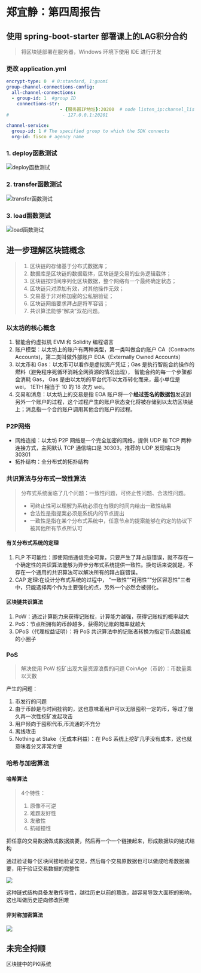 # 郑宜静：第四周报告

## 使用 spring-boot-starter 部署课上的LAG积分合约

> 将区块链部署在服务器，Windows 环境下使用 IDE 进行开发

### 更改 application.yml

```yml
encrypt-type: 0  # 0:standard, 1:guomi
group-channel-connections-config:
  all-channel-connections:
  - group-id: 1  #group ID
    connections-str:
                    - {服务器IP地址}:20200  # node listen_ip:channel_listen_port
#                    - 127.0.0.1:20201

channel-service:
  group-id: 1 # The specified group to which the SDK connects
  org-id: fisco # agency name
```

### 1. deploy函数测试

![deploy函数测试](http://ww1.sinaimg.cn/large/7b19d4ddgy1g46evqzf09j21gr08wwfd.jpg)

### 2. transfer函数测试

![transfer函数测试](http://ww1.sinaimg.cn/large/7b19d4ddgy1g46evqyexfj210207dwf2.jpg)

### 3. load函数测试

![load函数测试](http://ww1.sinaimg.cn/large/7b19d4ddgy1g46evqxt1pj21c70bxjsl.jpg)

## 进一步理解区块链概念

> 1. 区块链的存储基于分布式数据库；
> 2. 数据库是区块链的数据载体，区块链是交易的业务逻辑载体；
> 3. 区块链按时间序列化区块数据，整个网络有一个最终确定状态；
> 4. 区块链只对添加有效，对其他操作无效；
> 5. 交易基于非对称加密的公私钥验证；
> 6. 区块链网络要求拜占庭将军容错；
> 7. 共识算法能够“解决”双花问题。

### 以太坊的核心概念

1. 智能合约虚拟机 EVM 和 Solidity 编程语言
2. 账户模型：以太坊上的账户有两种类型，第一类叫做合约账户 CA（Contracts Accounts)，第二类叫做外部账户 EOA（Externally Owned Accounts）
3. 以太币和 Gas：以太币可以看作是虚拟资产凭证；Gas 是执行智能合约操作的燃料（避免程序死循环消耗全网资源的情况出现）， 智能合约的每一个步骤都会消耗 Gas， Gas 是由以太坊的平台代币以太币转化而来，最小单位是 wei， 1ETH 相当于 10 的 18 次方 wei。
4. 交易和消息：以太坊上的交易是指 EOA 账户将一个**经过签名的数据包**发送到另外一个账户的过程，这个过程产生的账户状态变化将被存储到以太坊区块链上；消息指一个合约账户调用其他合约账户的过程。

### P2P网络

- 网络连接：以太坊 P2P 网络是一个完全加密的网络，提供 UDP 和
TCP 两种连接方式，主网默认 TCP 通信端口是 30303，推荐的 UDP 发现端口为 30301
- 拓扑结构：全分布式的拓扑结构

### 共识算法与分布式一致性算法

> 分布式系统面临了几个问题：一致性问题，可终止性问题、合法性问题。
>  
> - 可终止性可以理解为系统必须在有限的时间内给出一致性结果
> - 合法性是指提案必须是系统内的节点提出
> - 一致性是指在某个分布式系统中，任意节点的提案能够在约定的协议下被其他所有节点所认可

#### 有关分布式系统的定理

1. FLP 不可能性：即使网络通信完全可靠，只要产生了拜占庭错误，就不存在一个确定性的共识算法能够为异步分布式系统提供一致性。换句话来说就是，不存在一个通用的共识算法可以解决所有的拜占庭错误。
2. CAP 定理:在设计分布式系统的过程中， “一致性”“可用性”“分区容忍性”三者中，只能选择两个作为主要强化的点，另外一个必然会被弱化。

#### 区块链共识算法

1. PoW：通过计算能力来获得记账权，计算能力越强，获得记账权的概率越大
2. PoS：节点所拥有的币龄越多，获得的记账的概率就越大
3. DPoS（代理权益证明）：将 PoS 共识算法中的记账者转换为指定节点数组成的小圈子

### PoS

> 解决使用 PoW 挖矿出现大量资源浪费的问题
> CoinAge（币龄）：币数量乘以天数

产生的问题：

1. 币发行的问题
2. 由于币龄是与时间挂钩的，这也意味着用户可以无限囤积一定的币，等过了很久再一次性挖矿发起攻击
3. 用户倾向于囤积代币,币流通的不充分
4. 离线攻击
5. Nothing at Stake（无成本利益）：在 PoS 系统上挖矿几乎没有成本，这也就意味着分叉非常方便

### 哈希与加密算法

#### 哈希算法

> 4个特性：
> 
> 1. 原像不可逆
> 2. 难题友好性
> 3. 发散性
> 4. 抗碰撞性

把任意的交易数据做成数据摘要，然后再一个一个链接起来，形成数据块的链式结构

通过验证每个区块间接地验证交易，然后每个交易原数据也可以做成哈希数据摘要，用于验证交易数据的完整性

![](http://ww1.sinaimg.cn/large/7b19d4ddgy1g4bjkef82tj21230l00yq.jpg)

这种链式结构具备发散传导性，越往历史以前的篡改，越容易导致大面积的影响，这也叫做历史逆向修改困难

#### 非对称加密算法

![](http://ww1.sinaimg.cn/large/7b19d4ddgy1g4bjpv1c24j207o0mudh7.jpg)

## 未完全捋顺

区块链中的PKI系统
